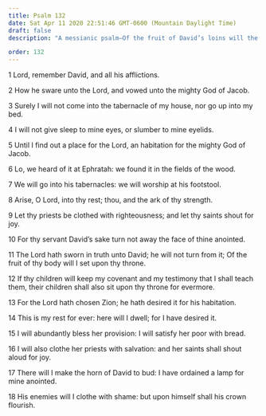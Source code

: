 ```yaml
---
title: Psalm 132
date: Sat Apr 11 2020 22:51:46 GMT-0600 (Mountain Daylight Time)
draft: false
description: "A messianic psalm—Of the fruit of David’s loins will the Lord set One upon His throne—The Lord will bless Zion, and her Saints will shout for joy."

order: 132
---
```

    
1 Lord, remember David, and all his afflictions.

2 How he sware unto the Lord, and vowed unto the mighty God of Jacob.

3 Surely I will not come into the tabernacle of my house, nor go up into my bed.

4 I will not give sleep to mine eyes, or slumber to mine eyelids.

5 Until I find out a place for the Lord, an habitation for the mighty God of Jacob.

6 Lo, we heard of it at Ephratah: we found it in the fields of the wood.

7 We will go into his tabernacles: we will worship at his footstool.

8 Arise, O Lord, into thy rest; thou, and the ark of thy strength.

9 Let thy priests be clothed with righteousness; and let thy saints shout for joy.

10 For thy servant David’s sake turn not away the face of thine anointed.

11 The Lord hath sworn in truth unto David; he will not turn from it; Of the fruit of thy body will I set upon thy throne.

12 If thy children will keep my covenant and my testimony that I shall teach them, their children shall also sit upon thy throne for evermore.

13 For the Lord hath chosen Zion; he hath desired it for his habitation.

14 This is my rest for ever: here will I dwell; for I have desired it.

15 I will abundantly bless her provision: I will satisfy her poor with bread.

16 I will also clothe her priests with salvation: and her saints shall shout aloud for joy.

17 There will I make the horn of David to bud: I have ordained a lamp for mine anointed.

18 His enemies will I clothe with shame: but upon himself shall his crown flourish.
